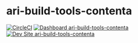 # ari-build-tools-contenta

[![CircleCI](https://circleci.com/gh/ari-gold/ari-build-tools-contenta.svg?style=shield)](https://circleci.com/gh/ari-gold/ari-build-tools-contenta)
[![Dashboard ari-build-tools-contenta](https://img.shields.io/badge/dashboard-ari_build_tools_contenta-yellow.svg)](https://dashboard.pantheon.io/sites/cdd0bc2c-3570-4bd5-8f48-cf4199c34d9f#dev/code)
[![Dev Site ari-build-tools-contenta](https://img.shields.io/badge/site-ari_build_tools_contenta-blue.svg)](http://dev-ari-build-tools-contenta.pantheonsite.io/)